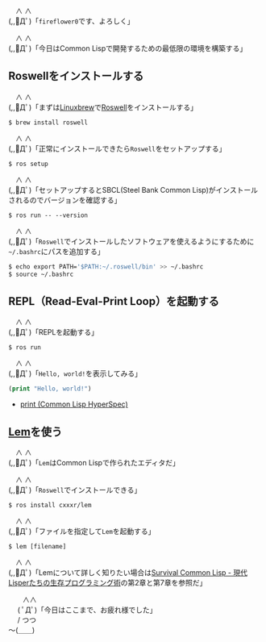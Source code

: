 　∧ ∧  
(,,ﾟДﾟ)「`fireflower0`です、よろしく」

　∧ ∧  
(,,ﾟДﾟ)「今日はCommon Lispで開発するための最低限の環境を構築する」

## Roswellをインストールする

　∧ ∧  
(,,ﾟДﾟ)「まずは[Linuxbrew](https://docs.brew.sh/Homebrew-on-Linux)で[Roswell](https://github.com/roswell/roswell)をインストールする」

```shell
$ brew install roswell
```

　∧ ∧  
(,,ﾟДﾟ)「正常にインストールできたら`Roswell`をセットアップする」

```shell
$ ros setup
```

　∧ ∧  
(,,ﾟДﾟ)「セットアップするとSBCL(Steel Bank Common Lisp)がインストールされるのでバージョンを確認する」

```shell
$ ros run -- --version
```

　∧ ∧  
(,,ﾟДﾟ)「`Roswell`でインストールしたソフトウェアを使えるようにするために`~/.bashrc`にパスを追加する」

```bash
$ echo export PATH='$PATH:~/.roswell/bin' >> ~/.bashrc
$ source ~/.bashrc
```

## REPL（Read-Eval-Print Loop）を起動する

　∧ ∧  
(,,ﾟДﾟ)「REPLを起動する」

```shell
$ ros run
```

　∧ ∧  
(,,ﾟДﾟ)「`Hello, world!`を表示してみる」

```lisp
(print "Hello, world!")
```

* [print (Common Lisp HyperSpec)](http://www.lispworks.com/documentation/HyperSpec/Body/f_wr_pr.htm#print)

## [Lem](https://github.com/cxxxr/lem)を使う

　∧ ∧  
(,,ﾟДﾟ)「`Lem`はCommon Lispで作られたエディタだ」

　∧ ∧  
(,,ﾟДﾟ)「`Roswell`でインストールできる」

```shell
$ ros install cxxxr/lem
```

　∧ ∧  
(,,ﾟДﾟ)「ファイルを指定して`Lem`を起動する」

```shell
$ lem [filename]
```

　∧ ∧  
(,,ﾟДﾟ)「Lemについて詳しく知りたい場合は[Survival Common Lisp - 現代Lisperたちの生存プログラミング術](https://booth.pm/ja/items/1300098)の第2章と第7章を参照だ」

　　∧∧  
　 ( ﾟДﾟ)「今日はここまで、お疲れ様でした」  
　 / つつ  
～(＿＿)  
